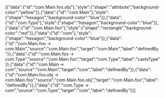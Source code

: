 [{"data":{"id":"com.Main.foo.obj"},"style":{"shape":"attribute","background-color":"yellow"}},{"data":{"id":"com.Main"},"style":{"shape":"hexagon","background-color":"blue"}},{"data":{"id":"com.Type"},"style":{"shape":"hexagon","background-color":"blue"}},{"data":{"id":"com.Main.foo"},"style":{"shape":"rectangle","background-color":"red"}},{"data":{"id":"com"},"style":{"shape":"hexagon","background-color":"blue"}},{"data":{"id":"com.Main.foo -> com.Main","source":"com.Main.foo","target":"com.Main","label":"definedBy"}},{"data":{"id":"com.Main.foo -> com.Type","source":"com.Main.foo","target":"com.Type","label":"castsType"}},{"data":{"id":"com.Main -> com","source":"com.Main","target":"com","label":"definedBy"}},{"data":{"id":"com.Main.foo.obj -> com.Main.foo","source":"com.Main.foo.obj","target":"com.Main.foo","label":"definedBy"}},{"data":{"id":"com.Type -> com","source":"com.Type","target":"com","label":"definedBy"}}]